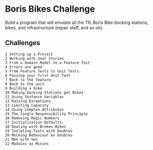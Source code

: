 # Boris Bikes Challenge #

Build a program that will emulate all the TfL Boris Bike docking stations, bikes, and infrastructure (repair staff, and so on).

## Challenges ##
```
1 Setting up a Project
2 Working with User Stories
3 From a Domain Model to a Feature Test
4 Errors are good
5 From Feature Tests to Unit Tests
6 Passing your first Unit Test
7 Back to the feature
8 Back to the unit
9 Building a bike
10 Making Docking Stations get Bikes
11 Using Instance Variables
12 Raising Exceptions
13 Limiting Capacity
14 Using Complex Attributes
15 The Single Responsibility Principle
16 Removing Magic Numbers
17 Initialization Defaults
18 Dealing with Broken Bikes
19 Isolating Tests with Doubles
20 Mocking Behaviour on Doubles
21 Men with Ven
22 Modules as Mixins
```
